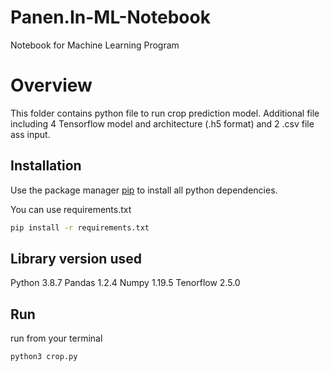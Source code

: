 # Panen.In-ML-Notebook
Notebook for Machine Learning Program

# Overview

This folder contains python file to run crop prediction model. Additional file including 4 Tensorflow model and architecture (.h5 format) and 2 .csv file ass input.

## Installation

Use the package manager [pip](https://pip.pypa.io/en/stable/) to install all python dependencies.

You can use requirements.txt

```bash
pip install -r requirements.txt
```

## Library version used

Python 3.8.7
Pandas 1.2.4
Numpy 1.19.5
Tenorflow 2.5.0

## Run

run from your terminal
```python
python3 crop.py
```
